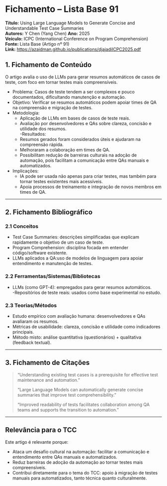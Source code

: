 # Fichamento – Lista Base 91
**Título:** Using Large Language Models to Generate Concise and Understandable Test Case Summaries  
**Autores:** Y Chen (Yang Chen) 
**Ano:** 2025  
**Veículo:** ICPC (International Conference on Program Comprehension)  
**Fonte:** Lista Base (Artigo nº 91)  
**Link:** https://azaidman.github.io/publications/djajadiICPC2025.pdf  


## 1. Fichamento de Conteúdo
O artigo avalia o uso de LLMs para gerar resumos automáticos de casos de teste, com foco em tornar testes mais compreensíveis.  
- Problema: Casos de teste tendem a ser complexos e pouco documentados, dificultando manutenção e automação.  
- Objetivo: Verificar se resumos automáticos podem apoiar times de QA na compreensão e migração de testes.  
- Metodologia:
  - Aplicação de LLMs em bases de casos de teste reais.  
  - Avaliação por desenvolvedores e QAs sobre clareza, concisão e utilidade dos resumos.  
-Resultados: 
  - Resumos gerados foram considerados úteis e ajudaram na compreensão rápida.  
  - Melhoraram a colaboração em times de QA.  
  - Possibilitam redução de barreiras culturais na adoção de automação, pois facilitam a comunicação entre QAs manuais e automatizados.  
- Implicações:  
  - IA pode ser usada não apenas para criar testes, mas também para tornar testes existentes mais acessíveis.  
  - Apoia processos de treinamento e integração de novos membros em times de QA.  

---

## 2. Fichamento Bibliográfico

### 2.1 Conceitos
- Test Case Summaries: descrições simplificadas que explicam rapidamente o objetivo de um caso de teste.  
- Program Comprehension: disciplina focada em entender código/software existente.  
- LLMs aplicados a QA:uso de modelos de linguagem para apoiar entendimento e manutenção de testes.  

### 2.2 Ferramentas/Sistemas/Bibliotecas
- LLMs (como GPT-4): empregados para gerar resumos automáticos.  
-Repositórios de teste reais: usados como base experimental no estudo.  

### 2.3 Teorias/Métodos
- Estudo empírico com avaliação humana: desenvolvedores e QAs avaliaram os resumos.  
- Métricas de usabilidade: clareza, concisão e utilidade como indicadores principais.  
- Método misto: análise quantitativa (questionários) + qualitativa (feedback textual).  

---

## 3. Fichamento de Citações
> “Understanding existing test cases is a prerequisite for effective test maintenance and automation.”  
>  
> “Large Language Models can automatically generate concise summaries that improve test comprehensibility.”  
>  
> “Improved readability of tests facilitates collaboration among QA teams and supports the transition to automation.”

---

## Relevância para o TCC
Este artigo é relevante porque:  
- Ataca um desafio cultural na automação: facilitar a comunicação e entendimento entre QAs manuais e automatizados.  
- Reduz barreiras de adoção da automação ao tornar testes mais compreensíveis.  
- Contribui diretamente para o tema do TCC: apoio à migração de testes manuais para automatizados, tanto técnica quanto culturalmente.  
